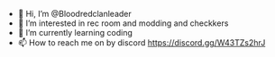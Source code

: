 - 👋 Hi, I’m @Bloodredclanleader
- 👀 I’m interested in rec room and modding and checkkers
- 🌱 I’m currently learning coding
- 📫 How to reach me on by discord https://discord.gg/W43TZs2hrJ
